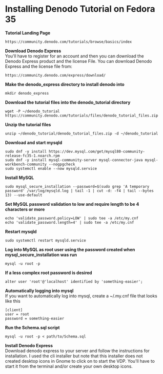 # Installing Denodo Tutorial on Fedora 35
**Tutorial Landing Page**  
```
https://community.denodo.com/tutorials/browse/basics/index 
```
**Download Denodo Express**  
You'll have to register for an account and then you can download the Denodo Express product and the license File. 
You can download Denodo Express and the license file from:
```
https://community.denodo.com/express/download/
```
**Make the denodo_express directory to install denodo into**  
```
mkdir denodo_express
```
**Download the tutorial files into the denodo_tutorial directory**  
```
wget -P ~/denodo_tutorial https://community.denodo.com/tutorials/files/denodo_tutorial_files.zip
```
**Unzip the tutorial files**  
```
unzip ~/denodo_tutorial/denodo_tutorial_files.zip -d ~/denodo_tutorial
```
**Download and start mysqld**  
```
sudo dnf -y install https://dev.mysql.com/get/mysql80-community-release-fc35-1.noarch.rpm
sudo dnf -y install mysql-community-server mysql-connector-java mysql-workbench-community --nogpgcheck
sudo systemctl enable --now mysqld.service
```
**Install MySQL**  
```
sudo mysql_secure_installation --password=$(sudo grep 'A temporary password' /var/log/mysqld.log | tail -1 | cut -d: -f4 | tail --bytes 13) --use-default
```
**Set MySQL password validation to low and require length to be 4 characters or more**  
```
echo 'validate_password.policy=LOW' | sudo tee -a /etc/my.cnf
echo 'validate_password.length=4' | sudo tee -a /etc/my.cnf
```
**Restart mysqld**  
```
sudo systemctl restart mysqld.service
```
**Log into MySQL as root user using the password created when mysql_secure_installation was run**  
```
mysql -u root -p
```
**If a less complex root password is desired**  
```
alter user 'root'@'localhost' identified by 'something-easier';
```
**Automatically logging into mysql**  
If you want to automatically log into mysql, create a ~/.my.cnf file that looks like this
```
[client]
user = root
password = something-easier
```
**Run the Schema.sql script**
```
mysql -u root -p < path/to/Schema.sql
```
**Install Denodo Express**  
Download denodo express to your server and follow the instructions for installation. I used the cli installer but note that this installer does not created desktop icons in Gnome to click on to start the VDP.  You'll have to start it from the terminal and/or create your own desktop icons.
